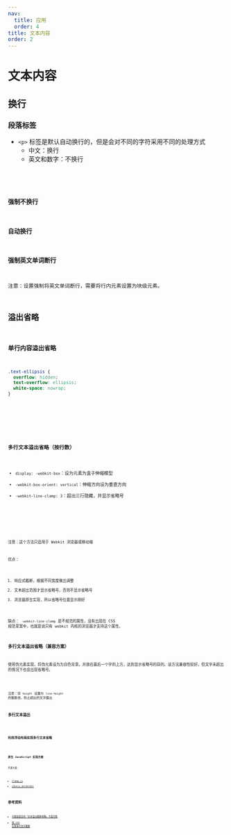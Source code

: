 ```yaml
---
nav:
  title: 应用
  order: 4
title: 文本内容
order: 2
---
```


# 文本内容

## 换行

### 段落标签

- `<p>` 标签是默认自动换行的，但是会对不同的字符采用不同的处理方式
  - 中文：换行
  - 英文和数字：不换行

<br/>

<code src="../../example/application-text/paragraph-tag-wrap-example/index.tsx" />

### 强制不换行

### 自动换行

### 强制英文单词断行

注意：设置强制将英文单词断行，需要将行内元素设置为块级元素。

## 溢出省略

### 单行内容溢出省略

```css
.text-ellipsis {
  overflow: hidden;
  text-overflow: ellipsis;
  white-space: nowrap;
}
```

<br />

<code src="../../example/application-text/single-line-text-with-ellipsis/index.tsx" />

### 多行文本溢出省略（按行数）

- `display: -webkit-box`：设为元素为盒子伸缩模型
- `-webkit-box-orient: vertical`：伸缩方向设为垂直方向
- `-webkit-line-clamp: 3`：超出三行隐藏，并显示省略号

<br />

<code src="../../example/application-text/multiline-text-with-ellipsis/index.tsx" />

注意：这个方法只适用于 Webkit 浏览器或移动端

优点：

1. 响应式截断，根据不同宽度做出调整
2. 文本超出范围才显示省略号，否则不显示省略号
3. 浏览器原生实现，所以省略号位置显示刚好

缺点： `-webkit-line-clamp` 是不规范的属性，没有出现在 CSS 规范草案中，也就是说只有 webkit 内核的浏览器才支持这个属性。

### 多行文本溢出省略（兼容方案）

使用伪元素实现，将伪元素设为为白色背景，并放在最后一个字的上方，达到显示省略号的目的。该方法兼容性较好，但文字未超出的情况下也会出现省略号。

<code src="../../example/application-text/multiline-text-with-ellipsis-compatible/index.tsx" />

注意：将 `height` 设置为 `line-height` 的整数倍，防止超出的文字露出

### 多行文本溢出

<code src="../../example/application-text/multiline-text-with-overflow/index.tsx" />

### 利用浮动布局实现多行文本省略

<code src="../../example/application-text/multiline-text-with-ellipsis-float/index.tsx" />

### 原生 JavaScript 实现方案

开源方案：

- [Clamp.js](https://github.com/josephschmitt/Clamp.js)
- [jQuery.dotdotdot]()

## 参考资料

- [可能是最全的「文本溢出截断省略」方案合集](https://www.zoo.team/article/application-text-overflow)
- [纯 CSS 实现多行文字截断](https://github.com/happylindz/blog/issues/12)
